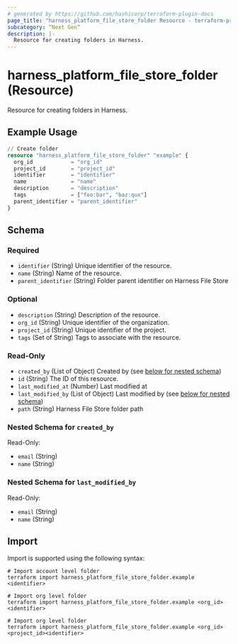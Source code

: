 ```yaml
---
# generated by https://github.com/hashicorp/terraform-plugin-docs
page_title: "harness_platform_file_store_folder Resource - terraform-provider-harness"
subcategory: “Next Gen“
description: |-
  Resource for creating folders in Harness.
---
```


# harness_platform_file_store_folder (Resource)

Resource for creating folders in Harness.

## Example Usage

```terraform
// Create folder
resource "harness_platform_file_store_folder" "example" {
  org_id            = "org_id"
  project_id        = "project_id"
  identifier        = "identifier"
  name              = "name"
  description       = "description"
  tags              = ["foo:bar", "baz:qux"]
  parent_identifier = "parent_identifier"
}
```

<!-- schema generated by tfplugindocs -->
## Schema

### Required

- `identifier` (String) Unique identifier of the resource.
- `name` (String) Name of the resource.
- `parent_identifier` (String) Folder parent identifier on Harness File Store

### Optional

- `description` (String) Description of the resource.
- `org_id` (String) Unique identifier of the organization.
- `project_id` (String) Unique identifier of the project.
- `tags` (Set of String) Tags to associate with the resource.

### Read-Only

- `created_by` (List of Object) Created by (see [below for nested schema](#nestedatt--created_by))
- `id` (String) The ID of this resource.
- `last_modified_at` (Number) Last modified at
- `last_modified_by` (List of Object) Last modified by (see [below for nested schema](#nestedatt--last_modified_by))
- `path` (String) Harness File Store folder path

<a id="nestedatt--created_by"></a>
### Nested Schema for `created_by`

Read-Only:

- `email` (String)
- `name` (String)


<a id="nestedatt--last_modified_by"></a>
### Nested Schema for `last_modified_by`

Read-Only:

- `email` (String)
- `name` (String)

## Import

Import is supported using the following syntax:

```shell
# Import account level folder
terraform import harness_platform_file_store_folder.example <identifier>

# Import org level folder
terraform import harness_platform_file_store_folder.example <org_id><identifier>

# Import org level folder
terraform import harness_platform_file_store_folder.example <org_id><project_id><identifier>
```
